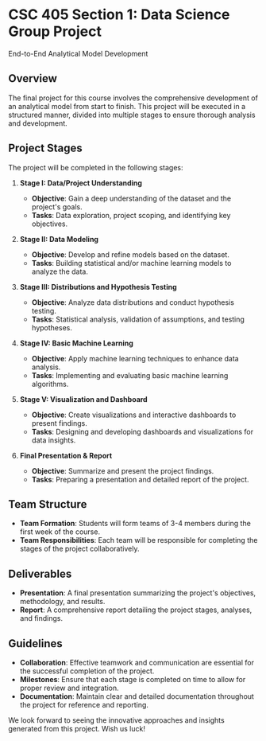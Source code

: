# CSC 405 Section 1: Data Science Group Project

End-to-End Analytical Model Development

## Overview

The final project for this course involves the comprehensive development of an analytical model from start to finish. This project will be executed in a structured manner, divided into multiple stages to ensure thorough analysis and development. 

## Project Stages

The project will be completed in the following stages:

1. **Stage I: Data/Project Understanding**
   - **Objective**: Gain a deep understanding of the dataset and the project's goals.
   - **Tasks**: Data exploration, project scoping, and identifying key objectives.

2. **Stage II: Data Modeling**
   - **Objective**: Develop and refine models based on the dataset.
   - **Tasks**: Building statistical and/or machine learning models to analyze the data.

3. **Stage III: Distributions and Hypothesis Testing**
   - **Objective**: Analyze data distributions and conduct hypothesis testing.
   - **Tasks**: Statistical analysis, validation of assumptions, and testing hypotheses.

4. **Stage IV: Basic Machine Learning**
   - **Objective**: Apply machine learning techniques to enhance data analysis.
   - **Tasks**: Implementing and evaluating basic machine learning algorithms.

5. **Stage V: Visualization and Dashboard**
   - **Objective**: Create visualizations and interactive dashboards to present findings.
   - **Tasks**: Designing and developing dashboards and visualizations for data insights.

6. **Final Presentation & Report**
   - **Objective**: Summarize and present the project findings.
   - **Tasks**: Preparing a presentation and detailed report of the project.

## Team Structure

- **Team Formation**: Students will form teams of 3-4 members during the first week of the course.
- **Team Responsibilities**: Each team will be responsible for completing the stages of the project collaboratively.

## Deliverables

- **Presentation**: A final presentation summarizing the project's objectives, methodology, and results.
- **Report**: A comprehensive report detailing the project stages, analyses, and findings.

## Guidelines

- **Collaboration**: Effective teamwork and communication are essential for the successful completion of the project.
- **Milestones**: Ensure that each stage is completed on time to allow for proper review and integration.
- **Documentation**: Maintain clear and detailed documentation throughout the project for reference and reporting.

We look forward to seeing the innovative approaches and insights generated from this project. Wish us luck!
